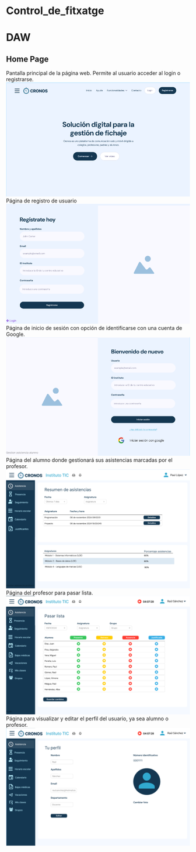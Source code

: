 # Control_de_fitxatge
# DAW
## Home Page
Pantalla principal de la página web. Permite al usuario acceder al login o registrarse.
![img1](/img1.png)
Página de registro de usuario
![img2](/img2.png)
Página de inicio de sesión con opción de identificarse con una cuenta de Google.
![img3](/img3.png)
Página del alumno donde gestionará sus asistencias marcadas por el profesor.
![img4](/img4.png)
Página del profesor para pasar lista.
![img5](/img5.png)
Página para visualizar y editar el perfil del usuario, ya sea alumno o profesor.
![img6](/img6.png)
